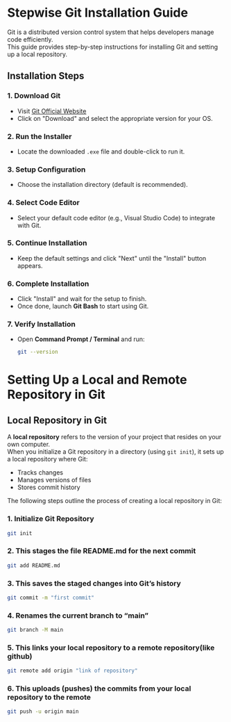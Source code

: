 # Stepwise Git Installation Guide  

Git is a distributed version control system that helps developers manage code efficiently.  
This guide provides step-by-step instructions for installing Git and setting up a local repository.  

## Installation Steps  

### 1. Download Git  
- Visit [Git Official Website](https://git-scm.com/)  
- Click on "Download" and select the appropriate version for your OS.  

### 2. Run the Installer  
- Locate the downloaded `.exe` file and double-click to run it.  

### 3. Setup Configuration  
- Choose the installation directory (default is recommended).  

### 4. Select Code Editor  
- Select your default code editor (e.g., Visual Studio Code) to integrate with Git.  

### 5. Continue Installation  
- Keep the default settings and click "Next" until the "Install" button appears.  

### 6. Complete Installation  
- Click "Install" and wait for the setup to finish.  
- Once done, launch **Git Bash** to start using Git.  

### 7. Verify Installation  
- Open **Command Prompt / Terminal** and run:  
  ```sh
  git --version

# Setting Up a Local and Remote Repository in Git  

## Local Repository in Git  

A **local repository** refers to the version of your project that resides on your own computer.  
When you initialize a Git repository in a directory (using `git init`), it sets up a local repository where Git:  
- Tracks changes  
- Manages versions of files  
- Stores commit history  

The following steps outline the process of creating a local repository in Git:  

### 1. Initialize Git Repository  
```sh
git init
```
### 2. This stages the file README.md for the next commit 
```sh
git add README.md 
```
### 3.  This saves the staged changes into Git’s history
```sh
git commit -m "first commit"
```
### 4.  Renames the current branch to “main”
```sh
git branch -M main
```
### 5. This links your local repository to a remote repository(like github) 
```sh
git remote add origin "link of repository"
```
### 6. This uploads (pushes) the commits from your local repository to the remote 
```sh
git push -u origin main
```
